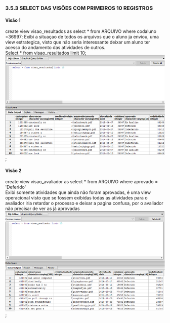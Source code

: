 ### 3.5.3	SELECT DAS VISÕES COM PRIMEIROS 10 REGISTROS<br>

#### Visão 1
 create view visao_resultados as select * from ARQUIVO where codaluno =36997;
Exibi a situaçao de todos os arquivos que o aluno ja enviou, uma view estrategica, visto que não seria interessante deixar um aluno ter acesso do andamento das atividades de outros.<br>
  Select * from visao_resultados limit 10;<br>
  ![Alt text](https://github.com/calosguilherme/template/blob/master/visoes/view-b.png?);


#### Visão 2
create view visao_avaliador as select * from ARQUIVO where aprovado = 'Deferido'<br>
Exibi somente atividades que ainda não foram aprovadas, é uma view operacional visto que se fossem exibidas todas as atividades para o avaliador iria retardar o processo e deixar a pagina confusa, por o avaliador não precisar de ver as já aprovadas<br>
  ![Alt text](https://github.com/calosguilherme/template/blob/master/visoes/view-a.png?);
